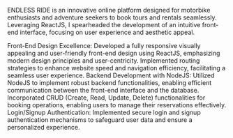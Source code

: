 ENDLESS RIDE is an innovative online platform designed for motorbike enthusiasts and adventure seekers to book tours and rentals seamlessly. Leveraging ReactJS, I spearheaded the development of an intuitive front-end interface, focusing on user experience and aesthetic appeal.

Front-End Design Excellence: Developed a fully responsive visually appealing and user-friendly front-end design using ReactJS, emphasizing modern design principles and user-centricity. Implemented routing strategies to enhance website speed and navigation efficiency, facilitating a seamless user experience.
Backend Development with NodeJS: Utilized NodeJS to implement robust backend functionalities, enabling efficient communication between the front-end interface and the database. Incorporated CRUD (Create, Read, Update, Delete) functionalities for booking operations, enabling users to manage their reservations effectively.
Login/Signup Authentication: Implemented secure login and signup authentication mechanisms to safeguard user data and ensure a personalized experience.
